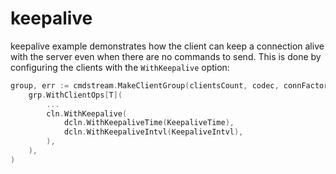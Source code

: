 # keepalive
keepalive example demonstrates how the client can keep a connection alive
with the server even when there are no commands to send. This is done by
configuring the clients with the `WithKeepalive` option:
```go
group, err := cmdstream.MakeClientGroup(clientsCount, codec, connFactory,
	grp.WithClientOps[T](
		... 
		cln.WithKeepalive(
			dcln.WithKeepaliveTime(KeepaliveTime),
			dcln.WithKeepaliveIntvl(KeepaliveIntvl),
		),
	),
)
```
